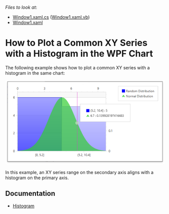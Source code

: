 *Files to look at*:
- [Window1.xaml.cs](./CS//Window1.xaml.cs) ([Window1.xaml.vb](./VB/chart-histogram-wpf/Window1.xaml.vb))
- [Window1.xaml](./CS//Window1.xaml)

# How to Plot a Common XY Series with a Histogram in the WPF Chart

The following example shows how to plot a common XY series with a histogram in the same chart:

![](images/histogramchart.png)

In this example, an XY series range on the secondary axis aligns with a histogram on the primary axis. 

## Documentation

- [Histogram](https://docs.devexpress.com/WPF/400974/controls-and-libraries/charts-suite/chart-control/histogram?p=netframework)
